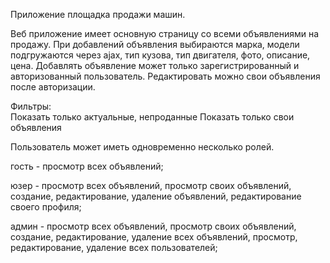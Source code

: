 
Приложение площадка продажи машин.

Веб приложение имеет основную страницу со всеми объявлениями на продажу.
При добавлений объявления выбираются марка, модели подгружаются через ajax, тип кузова,
тип двигателя, фото, описание, цена.
Добавлять объявление может только зарегистрированный и авторизованный пользователь.
Редактировать можно свои объявления после авторизации. 


Фильтры:  
Показать только актуальные, непроданные
Показать только cвои объявления

Пользователь может иметь одновременно несколько ролей.

гость - просмотр всех объявлений;

юзер - просмотр всех объявлений, просмотр своих объявлений, создание, редактирование, удаление объявлений, 
редактирование своего профиля;

админ - просмотр всех объявлений, просмотр своих объявлений, создание, редактирование, удаление всех объявлений, просмотр, редактирование, удаление всех пользователей;

